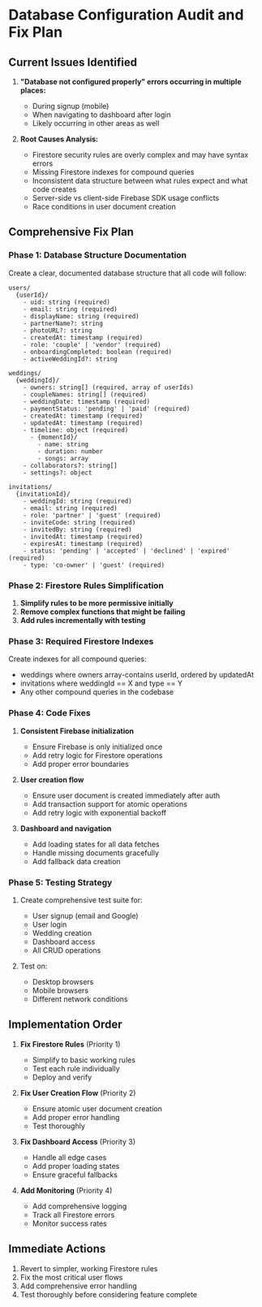# Database Configuration Audit and Fix Plan

## Current Issues Identified

1. **"Database not configured properly" errors occurring in multiple places:**
   - During signup (mobile)
   - When navigating to dashboard after login
   - Likely occurring in other areas as well

2. **Root Causes Analysis:**
   - Firestore security rules are overly complex and may have syntax errors
   - Missing Firestore indexes for compound queries
   - Inconsistent data structure between what rules expect and what code creates
   - Server-side vs client-side Firebase SDK usage conflicts
   - Race conditions in user document creation

## Comprehensive Fix Plan

### Phase 1: Database Structure Documentation

Create a clear, documented database structure that all code will follow:

```
users/
  {userId}/
    - uid: string (required)
    - email: string (required)
    - displayName: string (required)
    - partnerName?: string
    - photoURL?: string
    - createdAt: timestamp (required)
    - role: 'couple' | 'vendor' (required)
    - onboardingCompleted: boolean (required)
    - activeWeddingId?: string

weddings/
  {weddingId}/
    - owners: string[] (required, array of userIds)
    - coupleNames: string[] (required)
    - weddingDate: timestamp (required)
    - paymentStatus: 'pending' | 'paid' (required)
    - createdAt: timestamp (required)
    - updatedAt: timestamp (required)
    - timeline: object (required)
      - {momentId}/
        - name: string
        - duration: number
        - songs: array
    - collaborators?: string[]
    - settings?: object

invitations/
  {invitationId}/
    - weddingId: string (required)
    - email: string (required)
    - role: 'partner' | 'guest' (required)
    - inviteCode: string (required)
    - invitedBy: string (required)
    - invitedAt: timestamp (required)
    - expiresAt: timestamp (required)
    - status: 'pending' | 'accepted' | 'declined' | 'expired' (required)
    - type: 'co-owner' | 'guest' (required)
```

### Phase 2: Firestore Rules Simplification

1. **Simplify rules to be more permissive initially**
2. **Remove complex functions that might be failing**
3. **Add rules incrementally with testing**

### Phase 3: Required Firestore Indexes

Create indexes for all compound queries:
- weddings where owners array-contains userId, ordered by updatedAt
- invitations where weddingId == X and type == Y
- Any other compound queries in the codebase

### Phase 4: Code Fixes

1. **Consistent Firebase initialization**
   - Ensure Firebase is only initialized once
   - Add retry logic for Firestore operations
   - Add proper error boundaries

2. **User creation flow**
   - Ensure user document is created immediately after auth
   - Add transaction support for atomic operations
   - Add retry logic with exponential backoff

3. **Dashboard and navigation**
   - Add loading states for all data fetches
   - Handle missing documents gracefully
   - Add fallback data creation

### Phase 5: Testing Strategy

1. Create comprehensive test suite for:
   - User signup (email and Google)
   - User login
   - Wedding creation
   - Dashboard access
   - All CRUD operations

2. Test on:
   - Desktop browsers
   - Mobile browsers
   - Different network conditions

## Implementation Order

1. **Fix Firestore Rules** (Priority 1)
   - Simplify to basic working rules
   - Test each rule individually
   - Deploy and verify

2. **Fix User Creation Flow** (Priority 2)
   - Ensure atomic user document creation
   - Add proper error handling
   - Test thoroughly

3. **Fix Dashboard Access** (Priority 3)
   - Handle all edge cases
   - Add proper loading states
   - Ensure graceful fallbacks

4. **Add Monitoring** (Priority 4)
   - Add comprehensive logging
   - Track all Firestore errors
   - Monitor success rates

## Immediate Actions

1. Revert to simpler, working Firestore rules
2. Fix the most critical user flows
3. Add comprehensive error handling
4. Test thoroughly before considering feature complete